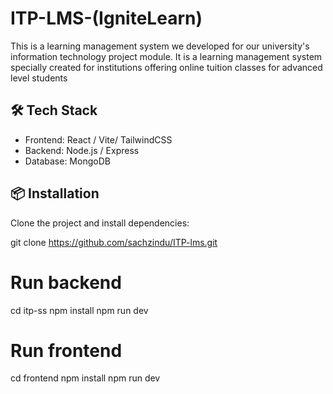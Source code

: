 # ITP-LMS-(IgniteLearn)

This is a learning management system we developed for our university's information technology project module. It is a learning management system specially created for institutions offering online tuition classes for advanced level students


## 🛠️ Tech Stack

- Frontend: React / Vite/ TailwindCSS
- Backend: Node.js / Express
- Database: MongoDB 


## 📦 Installation

Clone the project and install dependencies:

git clone https://github.com/sachzindu/ITP-lms.git

# Run backend
cd itp-ss
npm install
npm run dev

# Run frontend
cd frontend
npm install
npm run dev
